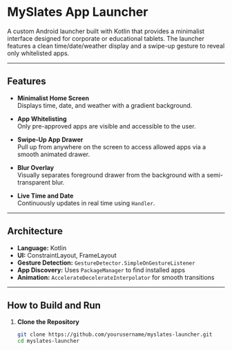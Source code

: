 # MySlates App Launcher

A custom Android launcher built with Kotlin that provides a minimalist interface designed for corporate or educational tablets. The launcher features a clean time/date/weather display and a swipe-up gesture to reveal only whitelisted apps.

---

## Features

-  **Minimalist Home Screen**  
  Displays time, date, and weather with a gradient background.

-  **App Whitelisting**  
  Only pre-approved apps are visible and accessible to the user.

-  **Swipe-Up App Drawer**  
  Pull up from anywhere on the screen to access allowed apps via a smooth animated drawer.

-  **Blur Overlay**  
  Visually separates foreground drawer from the background with a semi-transparent blur.

-  **Live Time and Date**  
  Continuously updates in real time using `Handler`.

---

##  Architecture

- **Language:** Kotlin  
- **UI:** ConstraintLayout, FrameLayout  
- **Gesture Detection:** `GestureDetector.SimpleOnGestureListener`  
- **App Discovery:** Uses `PackageManager` to find installed apps  
- **Animation:** `AccelerateDecelerateInterpolator` for smooth transitions

---

##  How to Build and Run

1. **Clone the Repository**

   ```bash
   git clone https://github.com/yourusername/myslates-launcher.git
   cd myslates-launcher

